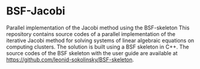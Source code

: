 # BSF-Jacobi
Parallel implementation of the Jacobi method using the BSF-skeleton
This repository contains source codes of a parallel implementation of the iterative Jacobi method for solving systems of linear algebraic equations on computing clusters. The solution is built using a BSF skeleton in C++. The source codes of the BSF skeleton with the user guide are available at https://github.com/leonid-sokolinsky/BSF-skeleton.
